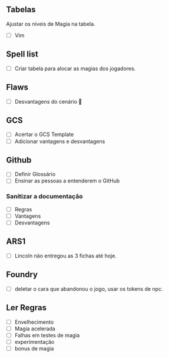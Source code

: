 
## Tabelas 
Ajustar os níveis de Magia na tabela.
- [ ] Vim
## Spell list
- [ ] Criar tabela para alocar as magias dos jogadores.
## Flaws
- [ ] Desvantagens do cenário :triangular_flag_on_post:
## GCS
- [ ] Acertar o GCS Template
- [ ] Adicionar vantagens e desvantagens
## Github
- [ ] Definir Glossário
- [ ] Ensinar as pessoas a entenderem o GitHub
### Sanitizar a documentação
- [ ] Regras
- [ ] Vantagens 
- [ ] Desvantagens
## ARS1
- [ ] Lincoln não entregou as 3 fichas até hoje. 
## Foundry
- [ ] deletar o cara que abandonou o jogo, usar os tokens de npc.
## Ler Regras
- [ ] Envelhecimento
- [ ] Magia acelerada
- [ ] Falhas em testes de magia
- [ ] experimentação
- [ ] bonus de magia
